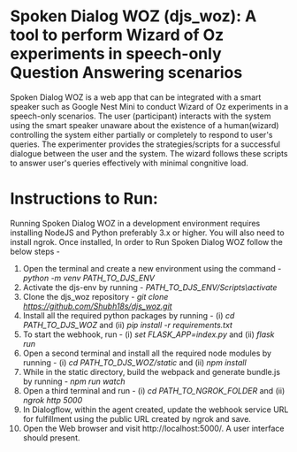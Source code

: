 # Spoken Dialog WOZ (djs_woz): A tool to perform Wizard of Oz experiments in speech-only Question Answering scenarios

Spoken Dialog WOZ is a web app that can be integrated with a smart speaker such as Google Nest Mini to conduct Wizard of Oz experiments in a speech-only scenarios. The user (participant) interacts with the system using the smart speaker unaware about the existence of a human(wizard) controlling the system either partially or completely to respond to user's queries. The experimenter provides the strategies/scripts for a successful dialogue between the user and the system. The wizard follows these scripts to answer user's queries effectively with minimal congnitive load.

# Instructions to Run:
Running Spoken Dialog WOZ in a development environment requires installing NodeJS and Python preferably 3.x or higher. You will also need to install ngrok. Once installed, In order to Run Spoken Dialog WOZ follow the below steps - 
1. Open the terminal and create a new environment using the command - <i>python -m venv PATH_TO_DJS_ENV</i>
2. Activate the djs-env by running - <i>PATH_TO_DJS_ENV/Scripts\activate</i>
3. Clone the djs_woz repository - <i>git clone https://github.com/Shubh18s/djs_woz.git</i>
4. Install all the required python packages by running - (i) <i>cd PATH_TO_DJS_WOZ</i> and (ii) <i>pip install -r requirements.txt</i>
5. To start the webhook, run - (i) <i>set FLASK_APP=index.py</i> and (ii) <i>flask run</i>
6. Open a second terminal and install all the required node modules by running - (i) <i>cd PATH_TO_DJS_WOZ/static</i> and (ii) <i>npm install</i>
7. While in the static directory, build the webpack and generate bundle.js by running - <i>npm run watch</i>
8. Open a third terminal and run - (i) <i>cd PATH_TO_NGROK_FOLDER</i> and (ii) <i>ngrok http 5000</i>
9. In Dialogflow, within the agent created, update the webhook service URL for fulfillment using the public URL created by ngrok and save.
10. Open the Web browser and visit http://localhost:5000/. A user interface should present.
